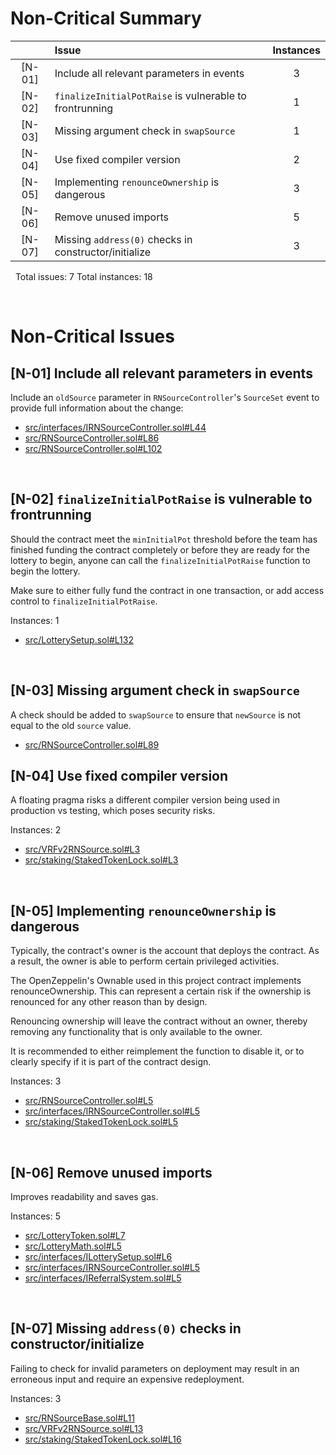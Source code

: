 # Non-Critical Summary
| |Issue|Instances|
|:-:|:-|:-:|
|[N-01]|Include all relevant parameters in events|3|
|[N-02]|`finalizeInitialPotRaise` is vulnerable to frontrunning|1|
|[N-03]|Missing argument check in `swapSource`|1|
|[N-04]|Use fixed compiler version|2|
|[N-05]|Implementing `renounceOwnership` is dangerous|3|
|[N-06]|Remove unused imports|5|
|[N-07]|Missing `address(0)` checks in constructor/initialize|3|

&nbsp;
Total issues: 7
Total instances: 18

&nbsp;
# Non-Critical Issues

## [N-01] Include all relevant parameters in events

Include an `oldSource` parameter in `RNSourceController`'s `SourceSet` event to provide full information about the change:
- [src/interfaces/IRNSourceController.sol#L44](https://github.com/code-423n4/2023-03-wenwin/blob/main/src/interfaces/IRNSourceController.sol#L44)
- [src/RNSourceController.sol#L86](https://github.com/code-423n4/2023-03-wenwin/blob/main/src/RNSourceController.sol#L86)
- [src/RNSourceController.sol#L102](https://github.com/code-423n4/2023-03-wenwin/blob/main/src/RNSourceController.sol#L102)

&nbsp;
## [N-02] `finalizeInitialPotRaise` is vulnerable to frontrunning

Should the contract meet the `minInitialPot` threshold before the team has finished funding the contract completely or before they are ready for the lottery to begin, anyone can call the `finalizeInitialPotRaise` function to begin the lottery.

Make sure to either fully fund the contract in one transaction, or add access control to `finalizeInitialPotRaise`.

Instances: 1
- [src/LotterySetup.sol#L132](https://github.com/code-423n4/2023-03-wenwin/blob/main/src/LotterySetup.sol#L132)

&nbsp;
## [N-03] Missing argument check in `swapSource`

A check should be added to `swapSource` to ensure that `newSource` is not equal to the old `source` value.

- [src/RNSourceController.sol#L89](https://github.com/code-423n4/2023-03-wenwin/blob/main/src/RNSourceController.sol#L89)


## [N-04] Use fixed compiler version

A floating pragma risks a different compiler version being used in production vs testing, which poses security risks.

Instances: 2
- [src/VRFv2RNSource.sol#L3](https://github.com/code-423n4/2023-03-wenwin/blob/main/src/VRFv2RNSource.sol#L3)
- [src/staking/StakedTokenLock.sol#L3](https://github.com/code-423n4/2023-03-wenwin/blob/main/src/staking/StakedTokenLock.sol#L3)

&nbsp;
## [N-05] Implementing `renounceOwnership` is dangerous

Typically, the contract's owner is the account that deploys the contract. As a result, the owner is able to perform certain privileged activities.

The OpenZeppelin's Ownable used in this project contract implements renounceOwnership. This can represent a certain risk if the ownership is renounced for any other reason than by design.

Renouncing ownership will leave the contract without an owner, thereby removing any functionality that is only available to the owner.

It is recommended to either reimplement the function to disable it, or to clearly specify if it is part of the contract design.


Instances: 3
- [src/RNSourceController.sol#L5](https://github.com/code-423n4/2023-03-wenwin/blob/main/src/RNSourceController.sol#L5)
- [src/interfaces/IRNSourceController.sol#L5](https://github.com/code-423n4/2023-03-wenwin/blob/main/src/interfaces/IRNSourceController.sol#L5)
- [src/staking/StakedTokenLock.sol#L5](https://github.com/code-423n4/2023-03-wenwin/blob/main/src/staking/StakedTokenLock.sol#L5)

&nbsp;
## [N-06] Remove unused imports

Improves readability and saves gas.

Instances: 5
- [src/LotteryToken.sol#L7](https://github.com/code-423n4/2023-03-wenwin/blob/main/src/LotteryToken.sol#L7)
- [src/LotteryMath.sol#L5](https://github.com/code-423n4/2023-03-wenwin/blob/main/src/LotteryMath.sol#L5)
- [src/interfaces/ILotterySetup.sol#L6](https://github.com/code-423n4/2023-03-wenwin/blob/main/src/interfaces/ILotterySetup.sol#L6)
- [src/interfaces/IRNSourceController.sol#L5](https://github.com/code-423n4/2023-03-wenwin/blob/main/src/interfaces/IRNSourceController.sol#L5)
- [src/interfaces/IReferralSystem.sol#L5](https://github.com/code-423n4/2023-03-wenwin/blob/main/src/interfaces/IReferralSystem.sol#L5)

&nbsp;
## [N-07] Missing `address(0)` checks in constructor/initialize

Failing to check for invalid parameters on deployment may result in an erroneous input and require an expensive redeployment.

Instances: 3
- [src/RNSourceBase.sol#L11](https://github.com/code-423n4/2023-03-wenwin/blob/main/src/RNSourceBase.sol#L11)
- [src/VRFv2RNSource.sol#L13](https://github.com/code-423n4/2023-03-wenwin/blob/main/src/VRFv2RNSource.sol#L13)
- [src/staking/StakedTokenLock.sol#L16](https://github.com/code-423n4/2023-03-wenwin/blob/main/src/staking/StakedTokenLock.sol#L16)

&nbsp;